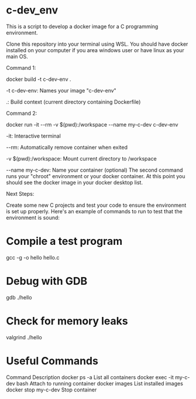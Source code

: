 # c-dev_env
This is a script to develop a docker image for a C programming environment.

Clone this repository into your terminal using WSL. You should have docker installed on your computer if you area windows user or have linux as your main OS.

Command 1:

docker build -t c-dev-env .

-t c-dev-env: Names your image "c-dev-env"

.: Build context (current directory containing Dockerfile)

Command 2:

docker run -it --rm -v $(pwd):/workspace --name my-c-dev c-dev-env

-it: Interactive terminal

--rm: Automatically remove container when exited

-v $(pwd):/workspace: Mount current directory to /workspace

--name my-c-dev: Name your container (optional)
The second command runs your "chroot" environment or your docker container.
At this point you should see the docker image in your docker desktop list.

Next Steps:

Create some new C projects and test your code to ensure the environment is set up properly. Here's an example of commands to run to test that the environment is sound:

# Compile a test program
gcc -g -o hello hello.c

# Debug with GDB
gdb ./hello

# Check for memory leaks
valgrind ./hello

# Useful Commands
Command	Description
docker ps -a	List all containers
docker exec -it my-c-dev bash	Attach to running container
docker images	List installed images
docker stop my-c-dev	Stop container

